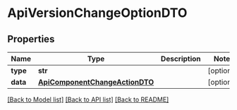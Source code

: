 # ApiVersionChangeOptionDTO

## Properties

| Name     | Type                                                              | Description | Notes      |
| -------- | ----------------------------------------------------------------- | ----------- | ---------- |
| **type** | **str**                                                           |             | [optional] |
| **data** | [**ApiComponentChangeActionDTO**](ApiComponentChangeActionDTO.md) |             | [optional] |

[[Back to Model list]](../README.md#documentation-for-models) [[Back to API list]](../README.md#documentation-for-api-endpoints) [[Back to README]](../README.md)
